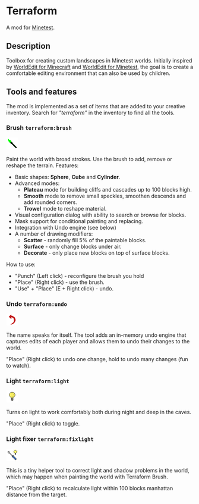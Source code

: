 # Terraform 

A mod for [Minetest](https://www.minetest.net/).

## Description

Toolbox for creating custom landscapes in Minetest worlds.
Initially inspired by [WorldEdit for Minecraft](https://worldedit.enginehub.org/en/latest/) and
[WorldEdit for Minetest](https://github.com/Uberi/Minetest-WorldEdit), the goal is to create a comfortable 
editing environment that can also be used by children.

## Tools and features

The mod is implemented as a set of items that are added to your creative inventory. Search for _"terraform"_ in the inventory to find all the tools.

### Brush `terraform:brush`

![(brush icon)](images/terraform_tool_brush_green.png "Brush tool icon") 

Paint the world with broad strokes. Use the brush to add, remove or reshape the terrain. Features:

* Basic shapes: **Sphere**, **Cube** and **Cylinder**.
* Advanced modes:
  * **Plateau** mode for building cliffs and cascades up to 100 blocks high.
  * **Smooth** mode to remove small speckles, smoothen descends and add rounded corners.
  * **Trowel** mode to reshape material.
* Visual configuration dialog with ability to search or browse for blocks.
* Mask support for conditional painting and replacing.
* Integration with Undo engine (see below)
* A number of drawing modifiers:
  * **Scatter** - randomly fill 5% of the paintable blocks.
  * **Surface** - only change blocks under air.
  * **Decorate** - only place new blocks on top of surface blocks.

How to use:

* "Punch" (Left click) - reconfigure the brush you hold
* "Place" (Right click) - use the brush.
* "Use" + "Place" (E + Right click) - undo.

### Undo `terraform:undo`

![(undo icon)](textures/terraform_tool_undo.png "Undo tool icon") 

The name speaks for itself. The tool adds an in-memory undo engine that captures edits of each player and allows them to undo their changes to the world.

"Place" (Right click) to undo one change, hold to undo many changes (fun to watch).

### Light `terraform:light`

![(light icon)](textures/terraform_tool_light.png "Light tool icon") 

Turns on light to work comfortably both during night and deep in the caves.

"Place" (Right click) to toggle.

### Light fixer `terraform:fixlight`

![(light fixer icon)](textures/terraform_tool_fix_light.png "Light fixer tool icon") 

This is a tiny helper tool to correct light and shadow problems in the world, which may happen when painting the world with Terraform Brush.

"Place" (Right click) to recalculate light within 100 blocks manhattan distance from the target.

